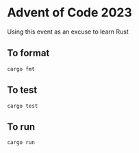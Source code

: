 # Advent of Code 2023

Using this event as an excuse to learn Rust

## To format

`cargo fmt`

## To test

`cargo test`

## To run

`cargo run`

